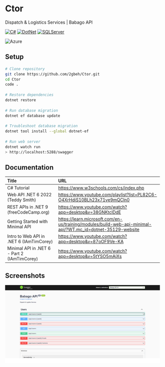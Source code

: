 # Ctor

Dispatch & Logistics Services | Babago API

[![C#](https://img.shields.io/badge/CSharp-13.x-178600.svg)](https://learn.microsoft.com/en-us/dotnet/csharp/tour-of-csharp/overview)
[![DotNet](https://img.shields.io/badge/.NET-9.x-68217A.svg)](https://learn.microsoft.com/en-us/aspnet/core/tutorials/min-web-api?view=aspnetcore-9.0&tabs=visual-studio)
[![SQLServer](https://img.shields.io/badge/SQLServer-16.x-CC2927.svg)](https://www.w3schools.com/mysql/default.asp)

![Azure](https://img.shields.io/badge/azure-%230072C6.svg?style=for-the-badge&logo=microsoftazure&logoColor=white)

## Setup

```bash
# Clone repository
git clone https://github.com/2gbeh/Ctor.git
cd Ctor
code .

# Restore dependencies
dotnet restore

# Run database migration
dotnet ef database update

# Troubleshoot database migration
dotnet tool install --global dotnet-ef

# Run web server
dotnet watch run
> http://localhost:5288/swagger
```

## Documentation

| Title                                        | URL                                                                                                         |
| :------------------------------------------- | :---------------------------------------------------------------------------------------------------------- |
| C# Tutorial                                  | https://www.w3schools.com/cs/index.php                                                                      |
| Web API .NET 6 2022 (Teddy Smith)            | https://www.youtube.com/playlist?list=PL82C6-O4XrHdiS10BLh23x71ve9mQCln0                                    |
| REST APIs in .NET 9 (freeCodeCamp.org)       | https://www.youtube.com/watch?app=desktop&v=38GNKtclDdE                                                     |
| Getting Started with Minimal API             | https://learn.microsoft.com/en-us/training/modules/build-web-api-minimal-api/?WT.mc_id=dotnet-35129-website |
| Intro to Web API in .NET 6 (IAmTimCorey)     | https://www.youtube.com/watch?app=desktop&v=87oOF9Ve-KA                                                     |
| Minimal API in .NET 6 - Part 2 (IAmTimCorey) | https://www.youtube.com/watch?app=desktop&v=5tYSO5mAjXs                                                     |

## Screenshots

![Social Preview](./social-preview.png)
